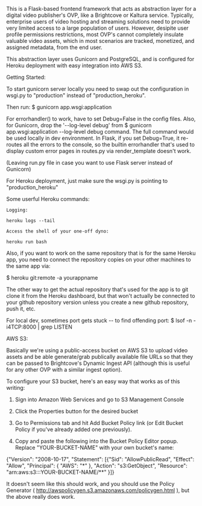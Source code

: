 

This is a Flask-based frontend framework that acts as abstraction layer for a digital video publisher's OVP, like a Brightcove or Kaltura service. Typically, enterprise users of video hosting and streaming solutions need to provide very limited access to a large population of users. However, desipite user profile permissions restrictions, most OVP's cannot completely insulate valuable video assets, which in most scenarios are tracked, monetized, and assigned metadata, from the end user. 

This abstraction layer uses Gunicorn and PostgreSQL, and is configured for Heroku deployment with easy integration into AWS S3.

Getting Started:

To start gunicorn server locally you need to swap out the configuration in wsgi.py to "production" instead of "production_heroku".

Then run: 
$ gunicorn app.wsgi:application

For errorhandler() to work, have to set Debug=False in the config files. Also, for Gunicorn, drop the '--log-level debug' from $ gunicorn app.wsgi:application --log-level debug command. The full command would be used locally in dev environment. In Flask, if you set Debug=True, it re-routes all the errors to the console, so the builtin errorhandler that's used to display custom error pages in routes.py via render_template doesn't work. 


(Leaving run.py file in case you want to use Flask server instead of Gunicorn)

For Heroku deployment, just make sure the wsgi.py is pointing to "production_heroku"

Some userful Heroku commands:

    Logging:

    heroku logs --tail

    Access the shell of your one-off dyno:

    heroku run bash

Also, if you want to work on the same repository that is for the same Heroku app, you need to connect the repository copies on your other machines to the same app via: 

$ heroku git:remote -a yourappname

The other way to get the actual repository that's used for the app is to git clone it from the Heroku dashboard, but that won't actually be connected to your github repository version unless you create a new github repository, push it, etc. 



For local dev, sometimes port gets stuck -- to find offending port:
    $ lsof -n -i4TCP:8000 | grep LISTEN






AWS S3:
 
Basically we're using a public-access bucket on AWS S3 to upload video assets and be able generate/grab publically available file URLs so that they can be passed to Brightcove's Dynamic Ingest API (although this is useful for any other OVP with a similar ingest option). 

To configure your S3 bucket, here's an easy way that works as of this writing: 

1. Sign into Amazon Web Services and go to S3 Management Console

2. Click the Properties button for the desired bucket

3. Go to Permissions tab and hit Add Bucket Policy link (or Edit Bucket Policy if you've already added one previously). 

4. Copy and paste the following into the Bucket Policy Editor popup. Replace "YOUR-BUCKET-NAME" with your own bucket's name:

{"Version": "2008-10-17",
"Statement": [{"Sid": "AllowPublicRead",
"Effect": "Allow",
"Principal": {
"AWS": "*"
},
"Action": "s3:GetObject",
"Resource": "arn:aws:s3:::YOUR-BUCKET-NAME/**"
}]}


It doesn't seem like this should work, and you should use the Policy Generator ( http://awspolicygen.s3.amazonaws.com/policygen.html ), but the above really does work. 



